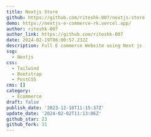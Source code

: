 ```yaml
---
title: Nextjs Store
github: https://github.com/riteshk-007/nextjs-store
demo: https://nextjs-e-commerce-rk.vercel.app/
author: riteshk-007
author_link: https://github.com/riteshk-007
date: 2024-02-19T06:00:57.232Z
description: Full E commerce Website using Next js
ssg:
  - Nextjs
css:
  - Tailwind
  - Bootstrap
  - PostCSS
cms: []
category:
  - Ecommerce
draft: false
publish_date: '2023-12-18T11:15:37Z'
update_date: '2024-02-02T11:13:06Z'
github_star: 23
github_fork: 31
---
```

